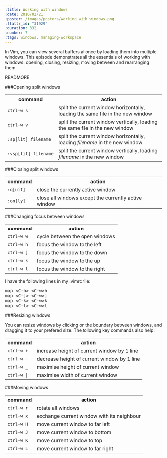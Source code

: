 ```yaml
--- 
:title: Working with windows
:date: 2010/02/21
:poster: /images/posters/working_with_windows.png
:flattr_id: "31929"
:duration: 332
:number: 7
:tags: windows, managing-workspace
---
```


In Vim, you can view several buffers at once by loading them into multiple windows. This episode demonstrates all the essentials of working with windows: opening, closing, resizing, moving between and rearranging them.



READMORE


###Opening split windows

<table>
   <tr>
       <th>command</th>
       <th>action</th>
   </tr>
   <tr>
       <td><code>ctrl-w s</code></td>
       <td>split the current window horizontally, loading the same file in the new window</td>
   </tr>
   <tr>
       <td><code>ctrl-w v</code></td>
       <td>split the current window vertically, loading the same file in the new window</td>
   </tr>
   <tr>
       <td><code>:sp[lit]&nbsp;filename</code></td>
       <td>split the current window horizontally, loading <em>filename</em> in the new window</td>
   </tr>
   <tr>
       <td><code>:vsp[lit]&nbsp;filename</code></td>
       <td>split the current window vertically, loading <em>filename</em> in the new window</td>
   </tr>
</table>

###Closing split windows

<table>
   <tr>
       <th>command</th>
       <th>action</th>
   </tr>
   <tr>
       <td><code>:q[uit]</code></td>
       <td>close the currently active window</td>
   </tr>
   <tr>
       <td><code>:on[ly]</code></td>
       <td>close all windows except the currently active window</td>
   </tr>
</table>

###Changing focus between windows

<table>
   <tr>
       <th>command</th>
       <th>action</th>
   </tr>
   <tr>
       <td><code>ctrl-w w</code></td>
       <td>cycle between the open windows</td>
   </tr>
   <tr>
       <td><code>ctrl-w h</code></td>
       <td>focus the window to the left</td>
   </tr>
   <tr>
       <td><code>ctrl-w j</code></td>
       <td>focus the window to the down</td>
   </tr>
   <tr>
       <td><code>ctrl-w k</code></td>
       <td>focus the window to the up</td>
   </tr>
   <tr>
       <td><code>ctrl-w l</code></td>
       <td>focus the window to the right</td>
   </tr>
</table>

I have the following lines in my .vimrc file:

<pre class="brush: vimscript">
map &lt;C-h&gt; &lt;C-w&gt;h
map &lt;C-j&gt; &lt;C-w&gt;j
map &lt;C-k&gt; &lt;C-w&gt;k
map &lt;C-l&gt; &lt;C-w&gt;l
</pre>


###Resizing windows

You can resize windows by clicking on the boundary between windows, and dragging it to your prefered size. The following key commands also help:

<table>
   <tr>
       <th>command</th>
       <th>action</th>
   </tr>
   <tr>
       <td><code>ctrl-w +</code></td>
       <td>increase height of current window by 1 line</td>
   </tr>
   <tr>
       <td><code>ctrl-w -</code></td>
       <td>decrease height of current window by 1 line</td>
   </tr>
   <tr>
       <td><code>ctrl-w _</code></td>
       <td>maximise height of current window</td>
   </tr>
   <tr>
       <td><code>ctrl-w |</code></td>
       <td>maximise width of current window</td>
   </tr>
</table>

###Moving windows

<table>
   <tr>
       <th>command</th>
       <th>action</th>
   </tr>
   <tr>
       <td><code>ctrl-w r</code></td>
       <td>rotate all windows</td>
   </tr>
   <tr>
       <td><code>ctrl-w x</code></td>
       <td>exchange current window with its neighbour</td>
   </tr>
   <tr>
       <td><code>ctrl-w H</code></td>
       <td>move current window to far left</td>
   </tr>
   <tr>
       <td><code>ctrl-w J</code></td>
       <td>move current window to bottom</td>
   </tr>
   <tr>
       <td><code>ctrl-w K</code></td>
       <td>move current window to top</td>
   </tr>
   <tr>
       <td><code>ctrl-w L</code></td>
       <td>move current window to far right</td>
   </tr>
</table>

